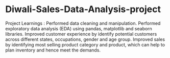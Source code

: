 # Diwali-Sales-Data-Analysis-project
Project Learnings :
Performed data cleaning and manipulation.
Performed exploratory data analysis (EDA) using pandas, matplotlib and seaborn libraries.
Improved customer experience by identify potential customers across different states, occupations, gender and age group.
Improved sales by identifying most selling product category and product, which can help to plan inventory and hence meet the demands.
